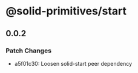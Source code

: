 # @solid-primitives/start

## 0.0.2

### Patch Changes

- a5f01c30: Loosen solid-start peer dependency
